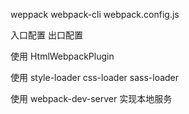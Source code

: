 weppack
webpack-cli
  webpack.config.js

入口配置
出口配置

使用 HtmlWebpackPlugin

使用 style-loader css-loader sass-loader

使用 webpack-dev-server 实现本地服务
